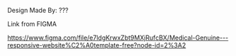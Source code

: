 <p>Design Made By: ???</p>

<p>Link from FIGMA</p>

https://www.figma.com/file/e7ldgKrwxZbt9MXjRufcBX/Medical-Genuine---responsive-website%C2%A0template-free?node-id=2%3A2